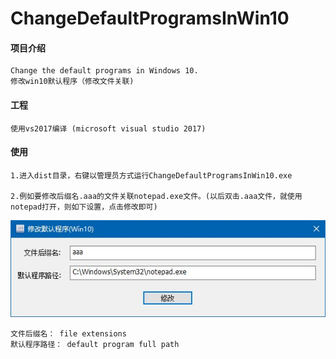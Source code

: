 # ChangeDefaultProgramsInWin10

#### 项目介绍

    Change the default programs in Windows 10.
    修改win10默认程序（修改文件关联)

#### 工程

    使用vs2017编译 (microsoft visual studio 2017)

#### 使用

    1.进入dist目录，右键以管理员方式运行ChangeDefaultProgramsInWin10.exe

    2.例如要修改后缀名.aaa的文件关联notepad.exe文件。(以后双击.aaa文件，就使用notepad打开，则如下设置，点击修改即可)

![avatar](snapshot.jpg)


	文件后缀名： file extensions
	默认程序路径： default program full path
